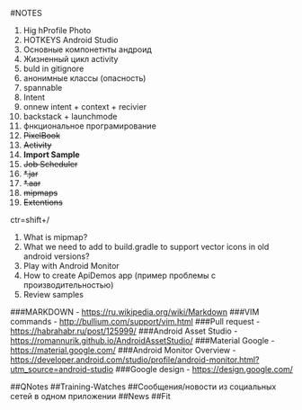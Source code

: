 #NOTES

1. Hig hProfile Photo
2. HOTKEYS Android Studio
3. Основные компонетнты андроид
4. Жизненный цикл activity
5. buld in gitignore
6. анонимные классы (опасность)
4. spannable
5. Intent
6. onnew intent + context + recivier
9. backstack + launchmode
1. фнкциональное програмирование
3. ~~PixelBook~~
4. ~~Activity~~
5. **Import Sample**
6. ~~Job Scheduler~~
9. ~~*.jar~~
10. ~~*.aar~~
11. ~~mipmaps~~
12. ~~Extentions~~

ctr=shift+/

1. What is mipmap?
1. What we need to add to build.gradle to support vector icons in old android versions?
1. Play with Android Monitor
1. How to create ApiDemos app (пример проблемы с производительностью)
1. Review samples

###MARKDOWN      - https://ru.wikipedia.org/wiki/Markdown
###VIM commands  - http://bullium.com/support/vim.html
###Pull request  - https://habrahabr.ru/post/125999/
###Android Asset Studio - https://romannurik.github.io/AndroidAssetStudio/
###Material Google      - https://material.google.com/
###Android Monitor Overview - https://developer.android.com/studio/profile/android-monitor.html?utm_source=android-studio
###Google design            - https://design.google.com/


##QNotes
##Training-Watches
##Сообщения/новости из социальных сетей в одном приложении
##News
##Fit
